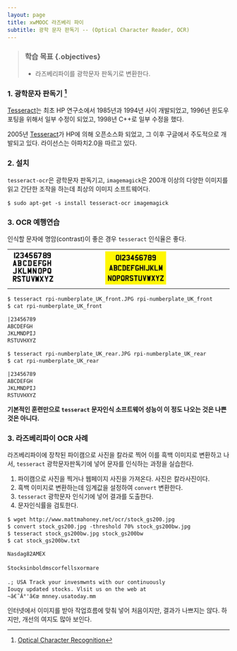 ```yaml
---
layout: page
title: xwMOOC 라즈베리 파이
subtitle: 광학 문자 판독기 -- (Optical Character Reader, OCR)
---
```


> ### 학습 목표 {.objectives}
>
> * 라즈베리파이를 광학문자 판독기로 변환한다.


### 1. 광학문자 판독기 [^rpi-ocr]

[Tesseract](https://github.com/tesseract-ocr)는 최초 HP 연구소에서 1985년과 1994년 사이 개발되었고,
1996년 윈도우 포팅을 위해서 일부 수정이 되었고, 1998년 C++로 일부 수정을 했다.

2005년 [Tesseract](https://github.com/tesseract-ocr)가 HP에 의해 오픈소스화 되었고, 그 이후 구글에서 
주도적으로 개발되고 있다. 라이선스는 아파치2.0을 따르고 있다.

[^rpi-ocr]: [Optical Character Recognition](http://wiki.raspberrytorte.com/index.php?title=Optical_Character_Recognition)

### 2. 설치

`tesseract-ocr`은 광학문자 판독기고, `imagemagick`은 200개 이상의 다양한 이미지를 읽고 간단한 조작을 하는데 최상의 이미지 소프트웨어다. 

~~~ {.python}
$ sudo apt-get -s install tesseract-ocr imagemagick
~~~

### 3. OCR 예행연습

인식할 문자에 명암(contrast)이 좋은 경우 `tesseract` 인식율은 좋다.

|                                   |                                    |
|-----------------------------------|-----------------------------------|
| <img src="fig/rpi-numberplate_UK_front.JPG" alt="OCR 훈련 데이터 (앞)" width="50%" /> | <img src="fig/rpi-numberplate_UK_rear2.JPG" alt="OCR 훈련 데이터 (뒤)" width="50%" /> |

~~~ {.shell}
$ tesseract rpi-numberplate_UK_front.JPG rpi-numberplate_UK_front
$ cat rpi-numberplate_UK_front
~~~

~~~ {.output}
|23456789
ABCDEFGH
JKLMNDPIJ
RSTUVHXYZ
~~~

~~~ {.shell}
$ tesseract rpi-numberplate_UK_rear.JPG rpi-numberplate_UK_rear
$ cat rpi-numberplate_UK_rear
~~~

~~~ {.output}
|23456789
ABCDEFGH
JKLMNDPIJ
RSTUVHXYZ
~~~

**기본적인 훈련만으로 `tesseract` 문자인식 소프트웨어 성능이 이 정도 나오는 것은 나쁜 것은 아니다.**

### 3. 라즈베리파이 OCR 사례 

라즈베리파이에 장착된 파이캠으로 사진을 칼라로 찍어 이를 흑백 이미지로 변환하고 나서, `tesseract` 광학문자판독기에 넣어
문자를 인식하는 과정을 실습한다.

1. 파이캠으로 사진을 찍거나 웹페이지 사진을 가져온다. 사진은 칼라사진이다.
1. 흑백 이미지로 변환하는데 임계값을 설정하여 `convert` 변환한다.
1. `tesseract` 광학문자 인식기에 넣어 결과를 도출한다.
1. 문자인식률을 검토한다.


~~~ {.shell}
$ wget http://www.mattmahoney.net/ocr/stock_gs200.jpg
$ convert stock_gs200.jpg -threshold 70% stock_gs200bw.jpg
$ tesseract stock_gs200bw.jpg stock_gs200bw
$ cat stock_gs200bw.txt
~~~

~~~ {.output}
Nasdag82AMEX

Stocksinboldmscorfellsxormare

.; USA Track your invesmwnts with our continuously
Iouqy updated stocks. Vlsit us on the web at
~â€˜Â°'â€œ mnney.usatoday.mm
~~~

인터넷에서 이미지를 받아 작업흐름에 맞춰 넣어 처음이지만, 결과가 나쁘지는 않다. 하지만, 개선의 여지도 많아 보인다.